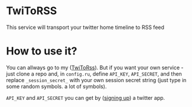 # TwiToRSS

This service will transport your twitter home timeline to RSS feed

# How to use it?

You can allways go to my ([TwiToRss](http://twitorss.herokuapp.com)).
But if you want your own service - just clone a repo and, in `config.ru`, define `API_KEY`, `API_SECRET`, and
then replace `_session_secret_` with your own session secret string (just type in some random symbols. a lot of symbols).

`API_KEY` and `API_SECRET` you can get by ([signing up](https://dev.twitter.com/apps/new)) a twitter app.
